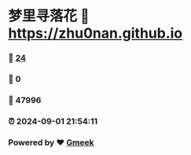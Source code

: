 # 梦里寻落花 :link: https://zhu0nan.github.io 
### :page_facing_up: [24](https://zhu0nan.github.io/tag.html) 
### :speech_balloon: 0 
### :hibiscus: 47996 
### :alarm_clock: 2024-09-01 21:54:11 
### Powered by :heart: [Gmeek](https://github.com/Meekdai/Gmeek)
